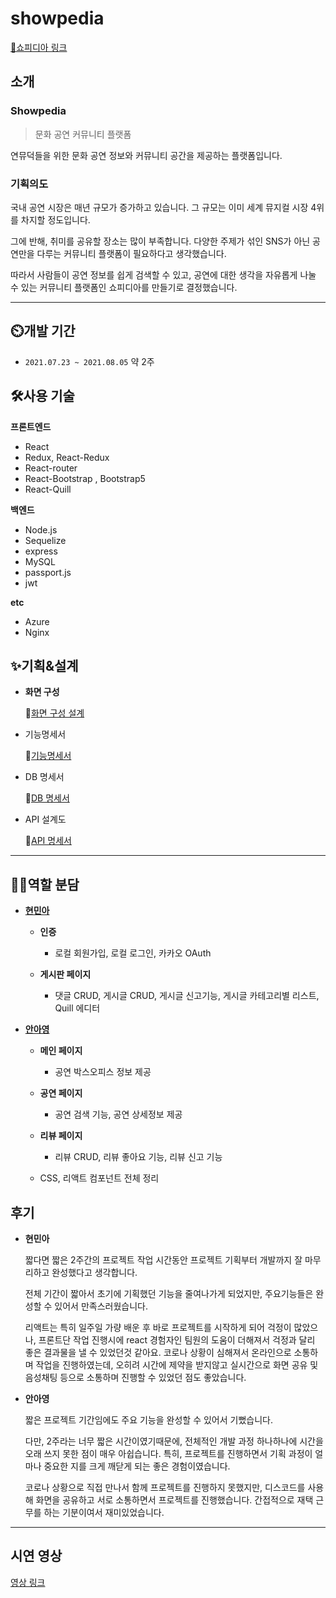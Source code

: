 # showpedia

[🎈쇼피디아 링크](http://www.showpedia.xyz/)

## 소개

### Showpedia

> 문화 공연 커뮤니티 플랫폼

연뮤덕들을 위한 문화 공연 정보와 커뮤니티 공간을 제공하는 플랫폼입니다.

### 기획의도

국내 공연 시장은 매년 규모가 증가하고 있습니다. 그 규모는 이미 세계 뮤지컬 시장 4위를 차지할 정도입니다.

그에 반해, 취미를 공유할 장소는 많이 부족합니다. 다양한 주제가 섞인 SNS가 아닌 공연만을 다루는 커뮤니티 플랫폼이 필요하다고 생각했습니다.

따라서 사람들이 공연 정보를 쉽게 검색할 수 있고, 공연에 대한 생각을 자유롭게 나눌 수 있는 커뮤니티 플랫폼인 쇼피디아를 만들기로 결정했습니다.

---

## ⏲️개발 기간

- `2021.07.23 ~ 2021.08.05` 약 2주

## 🛠사용 기술

**프론트엔드**

- React
- Redux, React-Redux
- React-router
- React-Bootstrap , Bootstrap5
- React-Quill

**백엔드**

- Node.js
- Sequelize
- express
- MySQL
- passport.js
- jwt

**etc**

- Azure
- Nginx

## ✨기획&설계

- **화면 구성**

    🔹[화면 구성 설계](https://hminah.notion.site/355e9c7083154c8a87cbbc7f8d217973)

- 기능명세서

    🔹[기능명세서](https://hminah.notion.site/3f6a651b7cd14dc893cfb43da8818472)

- DB 명세서

    🔹[DB 명세서](https://hminah.notion.site/DB-dd3533691ba44948835222872a9e14a3)

- API 설계도

    🔹[API 명세서](https://hminah.notion.site/API-dd5240f158ed49d996879fb66dc4faa2)

---

## 👩‍💻역할 분담

- **[현민아](https://github.com/hminah0215)**

  - **인증**

    - 로컬 회원가입, 로컬 로그인, 카카오 OAuth

  - **게시판 페이지**
    - 댓글 CRUD, 게시글 CRUD, 게시글 신고기능, 게시글 카테고리별 리스트, Quill 에디터

- **[안아영](https://github.com/12Ahn22)**

  - **메인 페이지**

    - 공연 박스오피스 정보 제공

  - **공연 페이지**

    - 공연 검색 기능, 공연 상세정보 제공

  - **리뷰 페이지**

    - 리뷰 CRUD, 리뷰 좋아요 기능, 리뷰 신고 기능

  - CSS, 리액트 컴포넌트 전체 정리

## 후기

- **현민아**

  짧다면 짧은 2주간의 프로젝트 작업 시간동안 프로젝트 기획부터 개발까지 잘 마무리하고 완성했다고 생각합니다.

  전체 기간이 짧아서 초기에 기획했던 기능을 줄여나가게 되었지만, 주요기능들은 완성할 수 있어서 만족스러웠습니다.

  리액트는 특히 일주일 가량 배운 후 바로 프로젝트를 시작하게 되어 걱정이 많았으나, 프론트단 작업 진행시에 react 경험자인 팀원의 도움이 더해져서 걱정과 달리 좋은 결과물을 낼 수 있었던것 같아요. 코로나 상황이 심해져서 온라인으로 소통하며 작업을 진행하였는데, 오히려 시간에 제약을 받지않고 실시간으로 화면 공유 및 음성채팅 등으로 소통하며 진행할 수 있었던 점도 좋았습니다.

- **안아영**

  짧은 프로젝트 기간임에도 주요 기능을 완성할 수 있어서 기뻤습니다.

  다만, 2주라는 너무 짧은 시간이였기때문에, 전체적인 개발 과정 하나하나에 시간을 오래 쓰지 못한 점이 매우 아쉽습니다. 특히, 프로젝트를 진행하면서 기획 과정이 얼마나 중요한 지를 크게 깨닫게 되는 좋은 경험이였습니다.

  코로나 상황으로 직접 만나서 함께 프로젝트를 진행하지 못했지만, 디스코드를 사용해 화면을 공유하고 서로 소통하면서 프로젝트를 진행했습니다. 간접적으로 재택 근무를 하는 기분이여서 재미있었습니다.

---

## 시연 영상
[영상 링크](https://www.youtube.com/watch?v=lWJo7KoLkz4)

